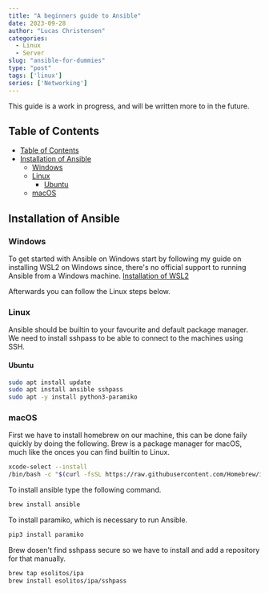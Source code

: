 ```yaml
---
title: "A beginners guide to Ansible"
date: 2023-09-28
author: "Lucas Christensen"
categories:
  - Linux
  - Server
slug: "ansible-for-dummies"
type: "post"
tags: ['linux']
series: ['Networking']
---
```

This guide is a work in progress, and will be written more to in the future.
## Table of Contents
- [Table of Contents](#table-of-contents)
- [Installation of Ansible](#installation-of-ansible)
  - [Windows](#windows)
  - [Linux](#linux)
    - [Ubuntu](#ubuntu)
  - [macOS](#macos)

## Installation of Ansible

### Windows
To get started with Ansible on Windows start by following my guide on installing WSL2 on Windows since, there's no official support to running Ansible from a Windows machine.
[Installation of WSL2](installation-of-wsl2.md)

Afterwards you can follow the Linux steps below.

### Linux
Ansible should be builtin to your favourite and default package manager. We need to install sshpass to be able to connect to the machines using SSH.

#### Ubuntu
``` bash
sudo apt install update
sudo apt install ansible sshpass
sudo apt -y install python3-paramiko
```

### macOS
First we have to install homebrew on our machine, this can be done faily quickly by doing the following.
Brew is a package manager for macOS, much like the onces you can find builtin to Linux.
```bash
xcode-select --install
/bin/bash -c "$(curl -fsSL https://raw.githubusercontent.com/Homebrew/install/HEAD/install.sh)" 
```

To install ansible type the following command.
``` bash
brew install ansible
```

To install paramiko, which is necessary to run Ansible.
``` bash
pip3 install paramiko
```

Brew dosen't find sshpass secure so we have to install and add a repository for that manually.
``` bash
brew tap esolitos/ipa
brew install esolitos/ipa/sshpass
```